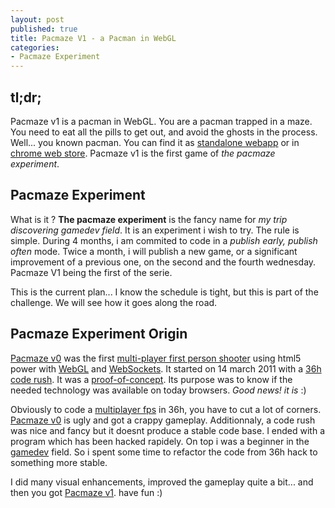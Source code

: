 ```yaml
---
layout: post
published: true
title: Pacmaze V1 - a Pacman in WebGL
categories: 
- Pacmaze Experiment
---
```


## tl;dr;

Pacmaze v1 is a pacman in WebGL. You are a pacman trapped in a maze.
You need to eat all the pills to get out, and avoid the ghosts in the
process. Well... you known pacman.
You can find it as [standalone webapp](http://pacmaze.com) or in
[chrome web store](https://chrome.google.com/webstore/detail/ggeliggglgbhachnoljoieibaneidchi).
Pacmaze v1 is the first game of *the pacmaze experiment*.

## Pacmaze Experiment

What is it ?
**The pacmaze experiment** is the fancy name for *my trip discovering gamedev field*.
It is an experiment i wish to try. The rule is simple.
During 4 months, i am commited to code in a *publish early, publish often* mode.
Twice a month, i will publish a new game, or a significant improvement of a
previous one, on the second and the fourth wednesday.  Pacmaze V1 being the first
of the serie.

This is the current plan... I know the schedule is tight, but this
is part of the challenge. We will see how it goes along the road.

## Pacmaze Experiment Origin

[Pacmaze v0](http://pacmaze0.jetienne.com) was the first
[multi-player first person shooter](http://en.wikipedia.org/wiki/First-person_shooter#Multiplayer)
using html5 power with [WebGL](http://en.wikipedia.org/wiki/WebGL)
and [WebSockets](http://en.wikipedia.org/wiki/WebSockets). 
It started on 14 march 2011 with a [36h code rush](/Pacmaze%20Experiment/2011/03/21/pacmaze-v0-origin.html).
It was a [proof-of-concept](http://en.wikipedia.org/wiki/Proof_of_concept).
Its purpose was to know if the needed technology was available on today browsers.
*Good news! it is* :)

Obviously to code a [multiplayer fps](http://en.wikipedia.org/wiki/First-person_shooter) in 36h,
you have to cut a lot of corners.
[Pacmaze v0](http://pacmaze0.jetienne.com) is ugly and got a crappy gameplay.
Additionnaly, a code rush was nice and fancy but it doesnt produce a stable code base.
I ended with a program which has been hacked rapidely. On top i was a beginner in
the [gamedev](http://en.wikipedia.org/wiki/Video_game_development) field.
So i spent some time to refactor the code from 36h hack to something more stable.

I did many visual enhancements, improved the gameplay quite a bit... and then
you got [Pacmaze v1](http://pacmaze.com). have fun :)


